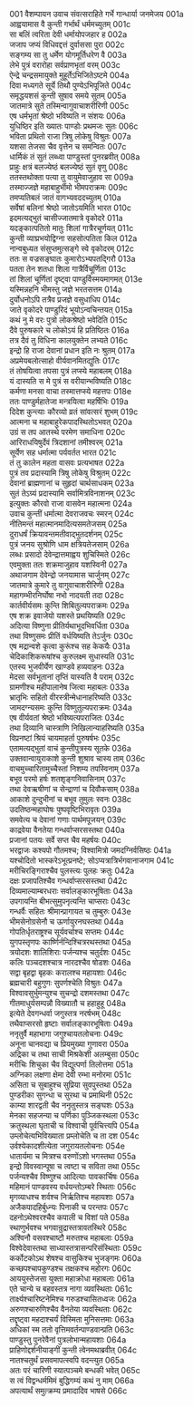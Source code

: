 001    वैशम्पायन उवाच
संवत्सराहिते गर्भे गान्धार्या जनमेजय	001a  
आह्वयामास वै कुन्ती गर्भार्थं धर्ममच्युतम्	001c  
सा बलिं त्वरिता देवी धर्मायोपजहार ह	002a  
जजाप जप्यं विधिवद्दत्तं दुर्वाससा पुरा	002c  
सङ्गम्य सा तु धर्मेण योगमूर्तिधरेण वै	003a  
लेभे पुत्रं वरारोहा सर्वप्राणभृतां वरम्	003c  
ऐन्द्रे चन्द्रसमायुक्ते मुहूर्तेऽभिजितेऽष्टमे	004a  
दिवा मध्यगते सूर्ये तिथौ पुण्येऽभिपूजिते	004c  
समृद्धयशसं कुन्ती सुषाव समये सुतम्	005a  
जातमात्रे सुते तस्मिन्वागुवाचाशरीरिणी	005c  
एष धर्मभृतां श्रेष्ठो भविष्यति न संशयः	006a  
युधिष्ठिर इति ख्यातः पाण्डोः प्रथमजः सुतः	006c  
भविता प्रथितो राजा त्रिषु लोकेषु विश्रुतः	007a  
यशसा तेजसा चैव वृत्तेन च समन्वितः	007c  
धार्मिकं तं सुतं लब्ध्वा पाण्डुस्तां पुनरब्रवीत्	008a  
प्राहुः क्षत्रं बलज्येष्ठं बलज्येष्ठं सुतं वृणु	008c  
ततस्तथोक्ता पत्या तु वायुमेवाजुहाव सा	009a  
तस्माज्जज्ञे महाबाहुर्भीमो भीमपराक्रमः	009c  
तमप्यतिबलं जातं वागभ्यवददच्युतम्	010a  
सर्वेषां बलिनां श्रेष्ठो जातोऽयमिति भारत	010c  
इदमत्यद्भुतं चासीज्जातमात्रे वृकोदरे	011a  
यदङ्कात्पतितो मातुः शिलां गात्रैरचूर्णयत्	011c  
कुन्ती व्याघ्रभयोद्विग्ना सहसोत्पतिता किल	012a  
नान्वबुध्यत संसुप्तमुत्सङ्गे स्वे वृकोदरम्	012c  
ततः स वज्रसङ्घातः कुमारोऽभ्यपतद्गिरौ	013a  
पतता तेन शतधा शिला गात्रैर्विचूर्णिता	013c  
तां शिलां चूर्णितां दृष्ट्वा पाण्डुर्विस्मयमागमत्	013e  
यस्मिन्नहनि भीमस्तु जज्ञे भरतसत्तम	014a  
दुर्योधनोऽपि तत्रैव प्रजज्ञे वसुधाधिप	014c  
जाते वृकोदरे पाण्डुरिदं भूयोऽन्वचिन्तयत्	015a  
कथं नु मे वरः पुत्रो लोकश्रेष्ठो भवेदिति	015c  
दैवे पुरुषकारे च लोकोऽयं हि प्रतिष्ठितः	016a  
तत्र दैवं तु विधिना कालयुक्तेन लभ्यते	016c  
इन्द्रो हि राजा देवानां प्रधान इति नः श्रुतम्	017a  
अप्रमेयबलोत्साहो वीर्यवानमितद्युतिः	017c  
तं तोषयित्वा तपसा पुत्रं लप्स्ये महाबलम्	018a  
यं दास्यति स मे पुत्रं स वरीयान्भविष्यति	018c  
कर्मणा मनसा वाचा तस्मात्तप्स्ये महत्तपः	018e  
ततः पाण्डुर्महातेजा मन्त्रयित्वा महर्षिभिः	019a  
दिदेश कुन्त्याः कौरव्यो व्रतं सांवत्सरं शुभम्	019c  
आत्मना च महाबाहुरेकपादस्थितोऽभवत्	020a  
उग्रं स तप आतस्थे परमेण समाधिना	020c  
आरिराधयिषुर्देवं त्रिदशानां तमीश्वरम्	021a  
सूर्येण सह धर्मात्मा पर्यवर्तत भारत	021c  
तं तु कालेन महता वासवः प्रत्यभाषत	022a  
पुत्रं तव प्रदास्यामि त्रिषु लोकेषु विश्रुतम्	022c  
देवानां ब्राह्मणानां च सुहृदां चार्थसाधकम्	023a  
सुतं तेऽग्र्यं प्रदास्यामि सर्वामित्रविनाशनम्	023c  
इत्युक्तः कौरवो राजा वासवेन महात्मना	024a  
उवाच कुन्तीं धर्मात्मा देवराजवचः स्मरन्	024c  
नीतिमन्तं महात्मानमादित्यसमतेजसम्	025a  
दुराधर्षं क्रियावन्तमतीवाद्भुतदर्शनम्	025c  
पुत्रं जनय सुश्रोणि धाम क्षत्रियतेजसाम्	026a  
लब्धः प्रसादो देवेन्द्रात्तमाह्वय शुचिस्मिते	026c  
एवमुक्ता ततः शक्रमाजुहाव यशस्विनी	027a  
अथाजगाम देवेन्द्रो जनयामास चार्जुनम्	027c  
जातमात्रे कुमारे तु वागुवाचाशरीरिणी	028a  
महागम्भीरनिर्घोषा नभो नादयती तदा	028c  
कार्तवीर्यसमः कुन्ति शिबितुल्यपराक्रमः	029a  
एष शक्र इवाजेयो यशस्ते प्रथयिष्यति	029c  
अदित्या विष्णुना प्रीतिर्यथाभूदभिवर्धिता	030a  
तथा विष्णुसमः प्रीतिं वर्धयिष्यति तेऽर्जुनः	030c  
एष मद्रान्वशे कृत्वा कुरूंश्च सह केकयैः	031a  
चेदिकाशिकरूषांश्च कुरुलक्ष्म सुधास्यति	031c  
एतस्य भुजवीर्येण खाण्डवे हव्यवाहनः	032a  
मेदसा सर्वभूतानां तृप्तिं यास्यति वै पराम्	032c  
ग्रामणीश्च महीपालानेष जित्वा महाबलः	033a  
भ्रातृभिः सहितो वीरस्त्रीन्मेधानाहरिष्यति	033c  
जामदग्न्यसमः कुन्ति विष्णुतुल्यपराक्रमः	034a  
एष वीर्यवतां श्रेष्ठो भविष्यत्यपराजितः	034c  
तथा दिव्यानि चास्त्राणि निखिलान्याहरिष्यति	035a  
विप्रनष्टां श्रियं चायमाहर्ता पुरुषर्षभः	035c  
एतामत्यद्भुतां वाचं कुन्तीपुत्रस्य सूतके	036a  
उक्तवान्वायुराकाशे कुन्ती शुश्राव चास्य ताम्	036c  
वाचमुच्चारितामुच्चैस्तां निशम्य तपस्विनाम्	037a  
बभूव परमो हर्षः शतशृङ्गनिवासिनाम्	037c  
तथा देवऋषीणां च सेन्द्राणां च दिवौकसाम्	038a  
आकाशे दुन्दुभीनां च बभूव तुमुलः स्वनः	038c  
उदतिष्ठन्महाघोषः पुष्पवृष्टिभिरावृतः	039a  
समवेत्य च देवानां गणाः पार्थमपूजयन्	039c  
काद्रवेया वैनतेया गन्धर्वाप्सरसस्तथा	040a  
प्रजानां पतयः सर्वे सप्त चैव महर्षयः	040c  
भरद्वाजः कश्यपो गौतमश्च; विश्वामित्रो जमदग्निर्वसिष्ठः	041a  
यश्चोदितो भास्करेऽभूत्प्रनष्टे; सोऽप्यत्रात्रिर्भगवानाजगाम	041c  
मरीचिरङ्गिराश्चैव पुलस्त्यः पुलहः क्रतुः	042a  
दक्षः प्रजापतिश्चैव गन्धर्वाप्सरसस्तथा	042c  
दिव्यमाल्याम्बरधराः सर्वालङ्कारभूषिताः	043a  
उपगायन्ति बीभत्सुमुपनृत्यन्ति चाप्सराः	043c  
गन्धर्वैः सहितः श्रीमान्प्रागायत च तुम्बुरुः	043e  
भीमसेनोग्रसेनौ च ऊर्णायुरनघस्तथा	044a  
गोपतिर्धृतराष्ट्रश्च सूर्यवर्चाश्च सप्तमः	044c  
युगपस्तृणपः कार्ष्णिर्नन्दिश्चित्ररथस्तथा	045a  
त्रयोदशः शालिशिराः पर्जन्यश्च चतुर्दशः	045c  
कलिः पञ्चदशश्चात्र नारदश्चैव षोडशः	046a  
सद्वा बृहद्वा बृहकः करालश्च महायशाः	046c  
ब्रह्मचारी बहुगुणः सुपर्णश्चेति विश्रुतः	047a  
विश्वावसुर्भुमन्युश्च सुचन्द्रो दशमस्तथा	047c  
गीतमाधुर्यसम्पन्नौ विख्यातौ च हहाहुहू	048a  
इत्येते देवगन्धर्वा जगुस्तत्र नरर्षभम्	048c  
तथैवाप्सरसो हृष्टाः सर्वालङ्कारभूषिताः	049a  
ननृतुर्वै महाभागा जगुश्चायतलोचनाः	049c  
अनूना चानवद्या च प्रियमुख्या गुणावरा	050a  
अद्रिका च तथा साची मिश्रकेशी अलम्बुसा	050c  
मरीचिः शिचुका चैव विद्युत्पर्णा तिलोत्तमा	051a  
अग्निका लक्षणा क्षेमा देवी रम्भा मनोरमा	051c  
असिता च सुबाहुश्च सुप्रिया सुवपुस्तथा	052a  
पुण्डरीका सुगन्धा च सुरथा च प्रमाथिनी	052c  
काम्या शारद्वती चैव ननृतुस्तत्र सङ्घशः	053a  
मेनका सहजन्या च पर्णिका पुञ्जिकस्थला	053c  
क्रतुस्थला घृताची च विश्वाची पूर्वचित्त्यपि	054a  
उम्लोचेत्यभिविख्याता प्रम्लोचेति च ता दश	054c  
उर्वश्येकादशीत्येता जगुरायतलोचनाः	054e  
धातार्यमा च मित्रश्च वरुणोंऽशो भगस्तथा	055a  
इन्द्रो विवस्वान्पूषा च त्वष्टा च सविता तथा	055c  
पर्जन्यश्चैव विष्णुश्च आदित्याः पावकार्चिषः	056a  
महिमानं पाण्डवस्य वर्धयन्तोऽम्बरे स्थिताः	056c  
मृगव्याधश्च शर्वश्च निर्ऋतिश्च महायशाः	057a  
अजैकपादहिर्बुध्न्यः पिनाकी च परन्तपः	057c  
दहनोऽथेश्वरश्चैव कपाली च विशां पते	058a  
स्थाणुर्भवश्च भगवान्रुद्रास्तत्रावतस्थिरे	058c  
अश्विनौ वसवश्चाष्टौ मरुतश्च महाबलाः	059a  
विश्वेदेवास्तथा साध्यास्तत्रासन्परिसंस्थिताः	059c  
कर्कोटकोऽथ शेषश्च वासुकिश्च भुजङ्गमः	060a  
कच्छपश्चापकुण्डश्च तक्षकश्च महोरगः	060c  
आययुस्तेजसा युक्ता महाक्रोधा महाबलाः	061a  
एते चान्ये च बहवस्तत्र नागा व्यवस्थिताः	061c  
तार्क्ष्यश्चारिष्टनेमिश्च गरुडश्चासितध्वजः	062a  
अरुणश्चारुणिश्चैव वैनतेया व्यवस्थिताः	062c  
तद्दृष्ट्वा महदाश्चर्यं विस्मिता मुनिसत्तमाः	063a  
अधिकां स्म ततो वृत्तिमवर्तन्पाण्डवान्प्रति	063c  
पाण्डुस्तु पुनरेवैनां पुत्रलोभान्महायशाः	064a  
प्राहिणोद्दर्शनीयाङ्गीं कुन्ती त्वेनमथाब्रवीत्	064c  
नातश्चतुर्थं प्रसवमापत्स्वपि वदन्त्युत	065a  
अतः परं चारिणी स्यात्पञ्चमे बन्धकी भवेत्	065c  
स त्वं विद्वन्धर्ममिमं बुद्धिगम्यं कथं नु माम्	066a  
अपत्यार्थं समुत्क्रम्य प्रमादादिव भाषसे	066c  
